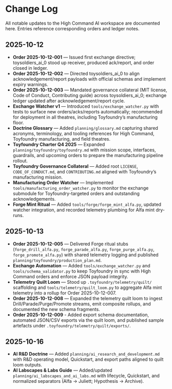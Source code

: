# Change Log

All notable updates to the High Command AI workspace are documented here. Entries reference corresponding orders and ledger notes.

## 2025-10-12

- **Order 2025-10-12-001** — Issued first exchange directive; toysoldiers_ai_0 stood up receiver, produced ack/report, and order closed in ledger.
- **Order 2025-10-12-002** — Directed toysoldiers_ai_0 to align acknowledgement/report payloads with official schemas and implement expiry warnings.
- **Order 2025-10-12-003** — Mandated governance collateral (MIT license, Code of Conduct, Contributing guide) across toysoldiers_ai_0; exchange ledger updated after acknowledgement/report cycle.
- **Exchange Watcher v1** — Introduced `tools/exchange_watcher.py` with tests to surface new orders/acks/reports automatically; recommended for deployment in all theatres, including Toyfoundry’s manufacturing floor.
- **Doctrine Glossary** — Added `planning/glossary.md` capturing shared acronyms, terminology, and tooling references for High Command, Toyfoundry manufacturing, and field theatres.
- **Toyfoundry Charter Q4 2025** — Expanded `planning/toyfoundry/toyfoundry.md` with mission scope, interfaces, guardrails, and upcoming orders to prepare the manufacturing pipeline rollout.
- **Toyfoundry Governance Collateral** — Added root `LICENSE`, `CODE_OF_CONDUCT.md`, and `CONTRIBUTING.md` aligned with Toyfoundry’s manufacturing mission.
- **Manufacturing Order Watcher** — Implemented `tools/manufacturing_order_watcher.py` to monitor the exchange submodule for Toyfoundry-targeted orders and outstanding acknowledgements.
- **Forge Mint Ritual** — Added `tools/forge/forge_mint_alfa.py`, updated watcher integration, and recorded telemetry plumbing for Alfa mint dry-runs.

## 2025-10-13

- **Order 2025-10-12-005** — Delivered Forge ritual stubs (`forge_drill_alfa.py`, `forge_parade_alfa.py`, `forge_purge_alfa.py`, `forge_promote_alfa.py`) with shared telemetry logging and published `planning/toyfoundry/production_plan.md`.
- **Exchange Automation** — Added `tools/exchange_watcher.py` and `tools/schema_validator.py` to keep Toyfoundry in sync with High Command orders and enforce JSON payload integrity.
- **Telemetry Quilt Loom** — Stood up `.toyfoundry/telemetry/quilt/` scaffolding and `tools/telemetry/quilt_loom.py` to aggregate Alfa mint telemetry into a rollup for Order 2025-10-12-007.
- **Order 2025-10-12-008** — Expanded the telemetry quilt loom to ingest Drill/Parade/Purge/Promote streams, emit composite rollups, and documented the new schema fragments.
- **Order 2025-10-12-009** - Added export schema documentation, automated JSON/CSV exports via the quilt loom, and published sample artefacts under `.toyfoundry/telemetry/quilt/exports/`.

## 2025-10-16

- **AI R&D Doctrine** — Added `planning/ai_research_and_development.md` with R&D operating model, Quickstart, and export paths aligned to quilt loom outputs.
- **AI Labscapes & Labs Guide** — Added/updated `planning/ai_labscapes_and_ai_labs.md` with lifecycle, Quickstart, and normalized separators (Alfa -> Juliett; Hypothesis -> Archive).
